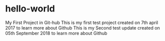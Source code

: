 # hello-world
My First Project in Git-hub
This is my first test project created on 7th april 2017 to learn more about Github
This is my Second test update created on 05th September 2018 to learn more about Github
